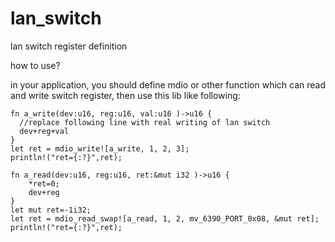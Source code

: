 # lan_switch
lan switch register definition

how to use?

in your application, you should define mdio or other function which can read and write switch register,
then use this lib like following:

    fn a_write(dev:u16, reg:u16, val:u16 )->u16 {
      //replace following line with real writing of lan switch
      dev+reg+val
    }
    let ret = mdio_write![a_write, 1, 2, 3];
    println!("ret={:?}",ret);

    fn a_read(dev:u16, reg:u16, ret:&mut i32 )->u16 {
        *ret=0;
        dev+reg
    }
    let mut ret=-1i32;
    let ret = mdio_read_swap![a_read, 1, 2, mv_6390_PORT_0x08, &mut ret];
    println!("ret={:?}",ret);

